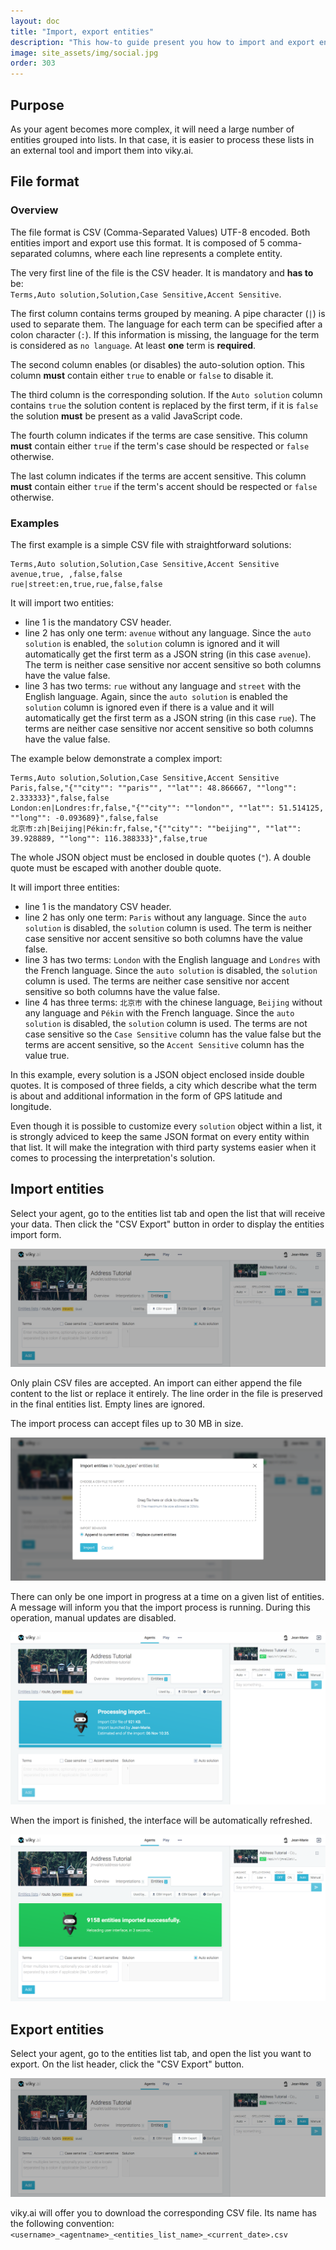 ```yaml
---
layout: doc
title: "Import, export entities"
description: "This how-to guide present you how to import and export entities."
image: site_assets/img/social.jpg
order: 303
---
```


## Purpose

As your agent becomes more complex, it will need a large number of entities grouped into lists. In that case, it is easier to process these lists in an external tool and import them into viky.ai.


## File format

### Overview

The file format is CSV (Comma-Separated Values) UTF-8 encoded. Both entities import and export use this format. It is composed of 5 comma-separated columns, where each line represents a complete entity.

The very first line of the file is the CSV header. It is mandatory and **has to** be:\
`Terms,Auto solution,Solution,Case Sensitive,Accent Sensitive`.

The first column contains terms grouped by meaning. A pipe character (`|`) is used to separate them.  The language for each term can be specified after a colon character (`:`). If this information is missing, the language for the term is considered as `no language`. At least **one** term is **required**.

The second column enables (or disables) the auto-solution option. This column **must** contain either `true` to enable or `false` to disable it.

The third column is the corresponding solution. If the `Auto solution` column contains `true` the solution content is replaced by the first term, if it is `false` the solution **must** be present as a valid JavaScript code.

The fourth column indicates if the terms are case sensitive. This column **must** contain either `true` if the term's case should be respected or `false` otherwise.

The last column indicates if the terms are accent sensitive. This column **must** contain either `true` if the term's accent should be respected or `false` otherwise.


### Examples

The first example is a simple CSV file with straightforward solutions:

```
Terms,Auto solution,Solution,Case Sensitive,Accent Sensitive
avenue,true, ,false,false
rue|street:en,true,rue,false,false
```

It will import two entities:

* line 1 is the mandatory CSV header.
* line 2 has only one term: `avenue` without any language. Since the `auto solution` is enabled, the `solution` column is ignored and it will automatically get the first term as a JSON string (in this case `avenue`). The term is neither case sensitive nor accent sensitive so both columns have the value false.
* line 3 has two terms: `rue` without any language and `street` with the English language. Again, since the `auto solution` is enabled the `solution` column is ignored even if there is a value and it will automatically get the first term as a JSON string (in this case `rue`). The terms are neither case sensitive nor accent sensitive so both columns have the value false.

The example below demonstrate a complex import:

```
Terms,Auto solution,Solution,Case Sensitive,Accent Sensitive
Paris,false,"{""city"": ""paris"", ""lat"": 48.866667, ""long"": 2.333333}",false,false
London:en|Londres:fr,false,"{""city"": ""london"", ""lat"": 51.514125, ""long"": -0.093689}",false,false
北京市:zh|Beijing|Pékin:fr,false,"{""city"": ""beijing"", ""lat"": 39.928889, ""long"": 116.388333}",false,true
```

<aside class="primary">
  <p>
    The whole JSON object must be enclosed in double quotes (<code>"</code>). A double quote must be escaped with another double quote.
  </p>
</aside>

It will import three entities:

* line 1 is the mandatory CSV header.
* line 2 has only one term: `Paris` without any language. Since the `auto solution` is disabled, the `solution` column is used. The term is neither case sensitive nor accent sensitive so both columns have the value false.
* line 3 has two terms: `London` with the English language and `Londres` with the French language. Since the `auto solution` is disabled, the `solution` column is used. The terms are neither case sensitive nor accent sensitive so both columns have the value false.
* line 4 has three terms: `北京市` with the chinese language, `Beijing` without any language and `Pékin` with the French language. Since the `auto solution` is disabled, the `solution` column is used. The terms are not case sensitive so the `Case Sensitive` column has the value false but the terms are accent sensitive, so the `Accent Sensitive` column has the value true.

In this example, every solution is a JSON object enclosed inside double quotes. It is composed of three fields, a city which describe what the term is about and additional information in the form of GPS latitude and longitude.

<aside class="warning">
  <p>
    Even though it is possible to customize every <code>solution</code> object within a list, it is strongly adviced to keep the same JSON format on every entity within that list. It will make the integration with third party systems easier when it comes to processing the interpretation's solution.
  </p>
</aside>


## Import entities

Select your agent, go to the entities list tab and open the list that will receive your data. Then click the "CSV Export" button in order to display the entities import form.

![Import entities list button location screenshot](img/01_import_button.png "Import an entities list")

Only plain CSV files are accepted. An import can either append the file content to the list or replace it entirely. The line order in the file is preserved in the final entities list. Empty lines are ignored.

The import process can accept files up to 30 MB in size.

![Import modal window screenshot](img/02_import_modal.png "Import modal window")

There can only be one import in progress at a time on a given list of entities. A message will inform you that the import process is running. During this operation, manual updates are disabled.

![Import progress message screenshot](img/03_import_in_progress.png "Import in progress")

When the import is finished, the interface will be automatically refreshed.

![Import finished message screenshot](img/04_import_done.png "Import done")


## Export entities

Select your agent, go to the entities list tab, and open the list you want to export. On the list header, click the "CSV Export" button.

![Export entities list button location screenshot](img/05_export_button.png "Export an entities list")

viky.ai will offer you to download the corresponding CSV file. Its name has the following convention: `<username>_<agentname>_<entities_list_name>_<current_date>.csv`
